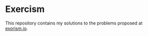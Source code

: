 # Exercism

This repository contains my solutions to the problems proposed at [exorism.io](http://exercism.io/).

